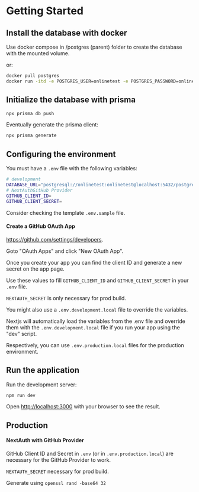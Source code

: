 # Getting Started

## Install the database with docker

Use docker compose in /postgres (parent) folder to create the database with the mounted volume.

or: 

```bash
docker pull postgres
docker run -itd -e POSTGRES_USER=onlinetest -e POSTGRES_PASSWORD=onlinetest -p 5432:5432 -v data:/var/lib/postgresql/data --name postgresql postgres
```

## Initialize the database with prisma

```bash
npx prisma db push
```

Eventually generate the prisma client:

```bash
npx prisma generate
```

## Configuring the environment

You must have a `.env` file with the following variables:

```bash
# development
DATABASE_URL="postgresql://onlinetest:onlinetest@localhost:5432/postgres?schema=public"
# NextAuthGitHub Provider
GITHUB_CLIENT_ID=
GITHUB_CLIENT_SECRET=
```

Consider checking the template `.env.sample` file.

#### Create a GitHub OAuth App
https://github.com/settings/developers.

Goto "OAuth Apps" and click "New OAuth App".

Once you create your app you can find the client ID and generate a new secret on the app page.

Use these values to fill `GITHUB_CLIENT_ID` and `GITHUB_CLIENT_SECRET` in your `.env` file.

`NEXTAUTH_SECRET` is only necessary for prod build.

You might also use a `.env.development.local` file to override the variables.

Nextjs will automatically load the variables from the .env file and override them with the `.env.development.local` file
if you run your app using the "dev" script.

Respectively, you can use `.env.production.local` files for the production environment.

## Run the application

Run the development server:

```bash
npm run dev
```

Open [http://localhost:3000](http://localhost:3000) with your browser to see the result.

## Production

#### NextAuth with GitHub Provider

GitHub Client ID and Secret in `.env` (or in `.env.production.local`) are necessary for the GitHub Provider to work.

`NEXTAUTH_SECRET` necessary for prod build.

Generate using `openssl rand -base64 32`
